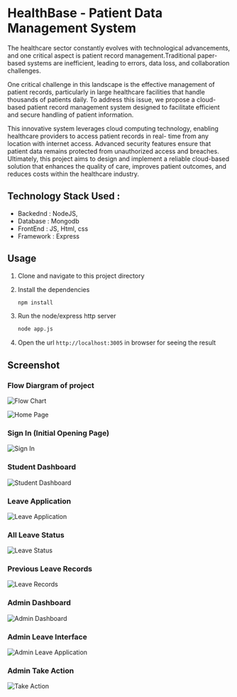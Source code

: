# HealthBase - Patient Data Management System

The healthcare sector constantly evolves with technological advancements, and one critical aspect is patient record management.Traditional paper-based systems are inefficient, leading to errors, data loss, and collaboration challenges.

One critical challenge in this landscape is the effective management of patient records, particularly in large healthcare facilities that handle thousands of patients daily. To address this issue, we propose a cloud-based patient record management system designed to facilitate efficient and secure handling of patient information.

This innovative system leverages cloud computing technology, enabling healthcare providers to access patient records in real- time from any location with internet access. Advanced security features ensure that patient data remains protected from unauthorized access and breaches. Ultimately, this project aims to design and implement a reliable cloud-based solution that enhances the quality of care, improves patient outcomes, and reduces costs within the healthcare industry.

## Technology Stack Used :

- Backednd : NodeJS,
- Database : Mongodb
- FrontEnd : JS, Html, css
- Framework : Express

## Usage

1. Clone and navigate to this project directory

2. Install the dependencies

   ```bash
   npm install
   ```

3. Run the node/express http server
   ```bash
   node app.js
   ```
4. Open the url `http://localhost:3005` in browser for seeing the result

## Screenshot


### Flow Diargram of project
![Flow Chart](https://github.com/Lomna21/AIT-Leave-Management/blob/master/Project%20Screenshots/Picture1.png)

![Home Page](https://github.com/Lomna21/AIT-Leave-Management/blob/master/Project%20Screenshots/Picture2.png)

### Sign In (Initial Opening Page)
![Sign In](https://github.com/Lomna21/AIT-Leave-Management/blob/master/Project%20Screenshots/Picture10.jpg)


### Student Dashboard
![Student Dashboard](https://github.com/Lomna21/AIT-Leave-Management/blob/master/Project%20Screenshots/Picture9.jpg)

### Leave Application
![Leave Application](https://github.com/Lomna21/AIT-Leave-Management/blob/master/Project%20Screenshots/Picture8.jpg)

### All Leave Status
![Leave Status](https://github.com/Lomna21/AIT-Leave-Management/blob/master/Project%20Screenshots/Picture7.jpg)

### Previous Leave Records
![Leave Records](https://github.com/Lomna21/AIT-Leave-Management/blob/master/Project%20Screenshots/Picture6.jpg)

### Admin Dashboard
![Admin Dashboard](https://github.com/Lomna21/AIT-Leave-Management/blob/master/Project%20Screenshots/Picture5.jpg)

### Admin Leave Interface
![Admin Leave Application](https://github.com/Lomna21/AIT-Leave-Management/blob/master/Project%20Screenshots/Picture4.jpg)

### Admin Take Action
![Take Action](https://github.com/Lomna21/AIT-Leave-Management/blob/master/Project%20Screenshots/Picture3.jpg)











